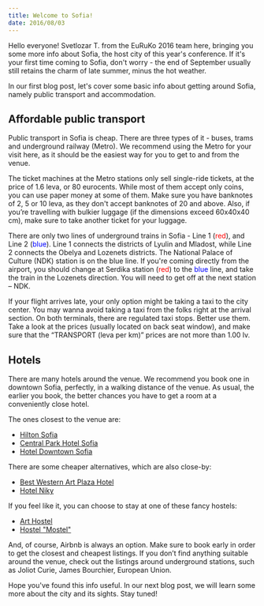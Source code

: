 ```yaml
---
title: Welcome to Sofia!
date: 2016/08/03
---
```


Hello everyone! Svetlozar T. from the EuRuKo 2016 team here, bringing you some
more info about Sofia, the host city of this year's conference. If it's your
first time coming to Sofia, don't worry - the end of September usually still
retains the charm of late summer, minus the hot weather.

In our first blog post, let's cover some basic info about getting around Sofia,
namely public transport and accommodation.

## Affordable public transport

Public transport in Sofia is cheap. There are three types of it - buses, trams
and underground railway (Metro). We recommend using the Metro for your visit
here, as it should be the easiest way for you to get to and from the venue.

The ticket machines at the Metro stations only sell single-ride tickets, at the
price of 1.6 leva, or 80 eurocents. While most of them accept only coins, you
can use paper money at some of them. Make sure you have banknotes of 2, 5 or 10
leva, as they don't accept banknotes of 20 and above. Also, if you’re
travelling with bulkier luggage (if the dimensions exceed 60х40х40 cm), make
sure to take another ticket for your luggage.

There are only two lines of underground trains in Sofia - Line 1 (<span
style="color: red">red</span>), and Line 2 (<span style="color:
blue">blue</span>). Line 1 connects the districts of Lyulin and Mladost, while
Line 2 connects the Obelya and Lozenets districts. The National Palace of
Culture (NDK) station is on the blue line.  If you're coming directly from the
airport, you should change at Serdika station (<span style="color:
red">red</span>) to the <span style="color: blue">blue</span> line, and take
the train in the <span>Lozenets</span> direction. You will need to get off at the next
station – NDK.

If your flight arrives late, your only option might be taking a taxi to the
city center. You may wanna avoid taking a taxi from the folks right at the
arrival section.  On both terminals, there are regulated taxi stops. Better use
them. Take a look at the prices (usually located on back seat window), and make
sure that the “TRANSPORT (leva per km)” prices are not more than 1.00 lv.

## Hotels

There are many hotels around the venue. We recommend you book one in downtown
Sofia, perfectly, in a walking distance of the venue. As usual, the earlier you
book, the better chances you have to get a room at a conveniently close hotel.

The ones closest to the venue are:

- [Hilton Sofia](http://www3.hilton.com/en/hotels/bulgaria/hilton-sofia-SOFHIHI/index.html)
- [Central Park Hotel Sofia](http://centralparkhotel.bg)
- [Hotel Downtown Sofia](http://hotel-downtown.net)

There are some cheaper alternatives, which are also close-by:

- [Best Western Art Plaza Hotel](http://artplazahotel.bg)
- [Hotel Niky](http://hotel-niky.com)


If you feel like it, you can choose to stay at one of these fancy hostels:

- [Art Hostel](http://www.art-hostel.com)
- [Hostel "Mostel"](http://www.hostelmostel.com)

And, of course, Airbnb is always an option. Make sure to book early in order to
get the closest and cheapest listings. If you don’t find anything suitable
around the venue, check out the listings around underground stations, such as
Joliot Curie, James Bourchier, European Union.

Hope you've found this info useful. In our next blog post, we will learn some
more about the city and its sights. Stay tuned!
